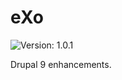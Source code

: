 # eXo

<img src="https://badgen.net/badge/version/1.0.1/cyan?icon=github" alt="Version: 1.0.1"/>

Drupal 9 enhancements.
